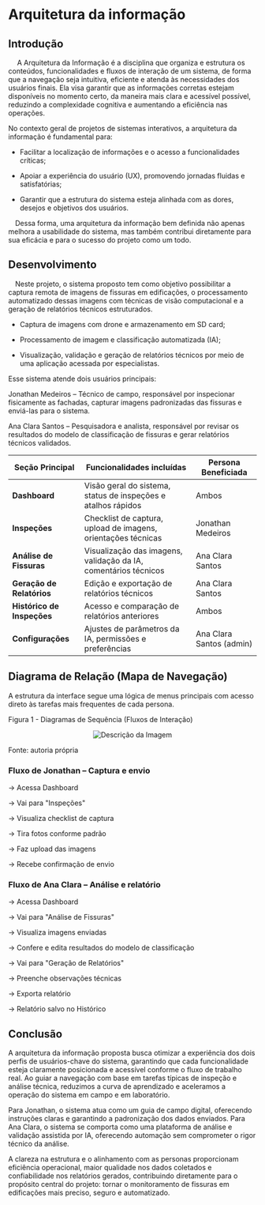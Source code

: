 # Arquitetura da informação

## Introdução

&emsp; A Arquitetura da Informação é a disciplina que organiza e estrutura os conteúdos, funcionalidades e fluxos de interação de um sistema, de forma que a navegação seja intuitiva, eficiente e atenda às necessidades dos usuários finais. Ela visa garantir que as informações corretas estejam disponíveis no momento certo, da maneira mais clara e acessível possível, reduzindo a complexidade cognitiva e aumentando a eficiência nas operações.

No contexto geral de projetos de sistemas interativos, a arquitetura da informação é fundamental para:

- Facilitar a localização de informações e o acesso a funcionalidades críticas;

- Apoiar a experiência do usuário (UX), promovendo jornadas fluidas e satisfatórias;

- Garantir que a estrutura do sistema esteja alinhada com as dores, desejos e objetivos dos usuários.

&emsp;Dessa forma, uma arquitetura da informação bem definida não apenas melhora a usabilidade do sistema, mas também contribui diretamente para sua eficácia e para o sucesso do projeto como um todo.

## Desenvolvimento

&emsp;Neste projeto, o sistema proposto tem como objetivo possibilitar a captura remota de imagens de fissuras em edificações, o processamento automatizado dessas imagens com técnicas de visão computacional e a geração de relatórios técnicos estruturados.

- Captura de imagens com drone e armazenamento em SD card;

- Processamento de imagem e classificação automatizada (IA);

- Visualização, validação e geração de relatórios técnicos por meio de uma aplicação acessada por especialistas.

Esse sistema atende dois usuários principais:

Jonathan Medeiros – Técnico de campo, responsável por inspecionar fisicamente as fachadas, capturar imagens padronizadas das fissuras e enviá-las para o sistema.

Ana Clara Santos – Pesquisadora e analista, responsável por revisar os resultados do modelo de classificação de fissuras e gerar relatórios técnicos validados.

| Seção Principal             | Funcionalidades incluídas                                       | Persona Beneficiada       |
|----------------------------|------------------------------------------------------------------|----------------------------|
| **Dashboard**              | Visão geral do sistema, status de inspeções e atalhos rápidos    | Ambos                      |
| **Inspeções**              | Checklist de captura, upload de imagens, orientações técnicas    | Jonathan Medeiros          |
| **Análise de Fissuras**    | Visualização das imagens, validação da IA, comentários técnicos  | Ana Clara Santos           |
| **Geração de Relatórios**  | Edição e exportação de relatórios técnicos                       | Ana Clara Santos           |
| **Histórico de Inspeções** | Acesso e comparação de relatórios anteriores                     | Ambos                      |
| **Configurações**          | Ajustes de parâmetros da IA, permissões e preferências           | Ana Clara Santos (admin)   |

## Diagrama de Relação (Mapa de Navegação)

A estrutura da interface segue uma lógica de menus principais com acesso direto às tarefas mais frequentes de cada persona.


<p style={{textAlign: 'center'}}>Figura 1 - Diagramas de Sequência (Fluxos de Interação)</p>

<div align="center">

![Descrição da Imagem](/img/diagrama_relação.png)

</div>

<p style={{textAlign: 'center'}}>Fonte: autoria própria</p>


### Fluxo de Jonathan – Captura e envio

→ Acessa Dashboard

→ Vai para "Inspeções"

→ Visualiza checklist de captura

→ Tira fotos conforme padrão

→ Faz upload das imagens

→ Recebe confirmação de envio

### Fluxo de Ana Clara – Análise e relatório

→ Acessa Dashboard

→ Vai para "Análise de Fissuras"

→ Visualiza imagens enviadas

→ Confere e edita resultados do modelo de classificação

→ Vai para "Geração de Relatórios"

→ Preenche observações técnicas

→ Exporta relatório

→ Relatório salvo no Histórico

## Conclusão
A arquitetura da informação proposta busca otimizar a experiência dos dois perfis de usuários-chave do sistema, garantindo que cada funcionalidade esteja claramente posicionada e acessível conforme o fluxo de trabalho real. Ao guiar a navegação com base em tarefas típicas de inspeção e análise técnica, reduzimos a curva de aprendizado e aceleramos a operação do sistema em campo e em laboratório.

Para Jonathan, o sistema atua como um guia de campo digital, oferecendo instruções claras e garantindo a padronização dos dados enviados. Para Ana Clara, o sistema se comporta como uma plataforma de análise e validação assistida por IA, oferecendo automação sem comprometer o rigor técnico da análise.

A clareza na estrutura e o alinhamento com as personas proporcionam eficiência operacional, maior qualidade nos dados coletados e confiabilidade nos relatórios gerados, contribuindo diretamente para o propósito central do projeto: tornar o monitoramento de fissuras em edificações mais preciso, seguro e automatizado.